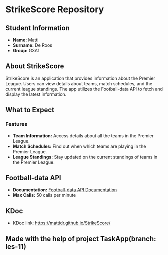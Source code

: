 # StrikeScore Repository

## Student Information
- **Name:** Matti
- **Surname:** De Roos
- **Group:** G3A1

## About StrikeScore

StrikeScore is an application that provides information about the Premier League. Users can view details about teams, match schedules, and the current league standings. The app utilizes the Football-data API to fetch and display the latest information.

## What to Expect

### Features
- **Team Information:** Access details about all the teams in the Premier League.
- **Match Schedules:** Find out when which teams are playing in the Premier League.
- **League Standings:** Stay updated on the current standings of teams in the Premier League.

## Football-data API
- **Documentation:** [Football-data API Documentation](https://www.football-data.org/documentation/quickstart)
- **Max Calls:** 50 calls per minute

## KDoc

- KDoc link: https://mattidr.github.io/StrikeScore/



## Made with the help of project TaskApp(branch: les-11)
